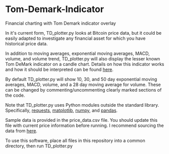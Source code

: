 # Tom-Demark-Indicator
Financial charting with Tom Demark indicator overlay

In it's current form, TD_plotter.py looks at Bitcoin price data, but it could be easily
adapted to investigate any financial asset for which you have historical price data.

In addition to moving averages, exponential moving averages, MACD, volume, and volume trend,
TD_plotter.py will also display the lesser known Tom DeMark indicator on a candle chart.
Details on how this indicator works and how it should be interpreted can be found [here](http://cs.calstatela.edu/wiki/images/c/cb/DeMark.pdf).

By default TD_plotter.py will show 10, 30, and 50 day exponential moving averages, MACD,
volume, and a 28 day moving average for volume.  These can be changed by commenting/uncommenting
clearly marked sections of the code.

Note that TD_plotter.py uses Python modules outside the standard library. Specifically,
[requests](http://docs.python-requests.org/en/master/), [matplotlib](https://matplotlib.org/), [numpy](https://www.numpy.org/), and [pandas](https://pandas.pydata.org/).

Sample data is provided in the price_data.csv file.  You should update this file with
current price information before running.  I recommend sourcing the data from [here](https://coinmarketcap.com/currencies/bitcoin/historical-data/).

To use this software, place all files in this repository into a common directory, then run TD_plotter.py
